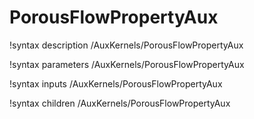 <!-- MOOSE Documentation Stub: Remove this when content is added. -->

# PorousFlowPropertyAux
!syntax description /AuxKernels/PorousFlowPropertyAux

!syntax parameters /AuxKernels/PorousFlowPropertyAux

!syntax inputs /AuxKernels/PorousFlowPropertyAux

!syntax children /AuxKernels/PorousFlowPropertyAux
